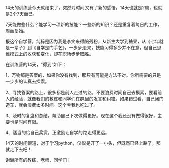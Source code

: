 14天的训练营今天就结束了，突然对时间又有了新的感悟，14天也就是2周，也就是2个7天而已。

7天能做些什么？能学习一项新的技能？一些新的知识？还是重复着每日的工作，周而复始。

报这个自学营，纯粹是因为我是李笑来得脑残粉，从新生大学到糖果，从《七年就是一辈子》到《自学是门手艺》，一步步走来，技能习得多少并不在意，但自己思维模式上的收获和变化，却在职场步步取胜。

在训练营的14天，“得到”如下：

1、万物都是答案的，如果你没有找到，那只有可能是方法不对。你所需要的只是一步步的认真去探索。

2、寻找答案的路上，很多都是前人走过的路，不要浪费时间自己去摸索，要看前人的经验，就像我们的教练和同学们在群里的发言和纠错。如果错过看，自己闭门造车，就会浪费太多时间。这个亏我也吃过了。

3、及时的复盘和总结，帮助自己下次做得更好。现在这个我还没有做得很好，主要也是时间有限。

4、适当的给自己奖赏，正激励让自学的路走得更远。

14天的时间很短，对于学习python，仅仅是开了一小头，但既然已经上路了，那就走下去吧！

谢谢所有的教练、老师、同学们！